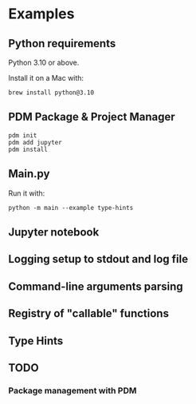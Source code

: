 # Examples

## Python requirements

Python 3.10 or above.

Install it on a Mac with:

```shell
brew install python@3.10
```

## PDM Package & Project Manager

```shell
pdm init
pdm add jupyter
pdm install
```

## Main.py

Run it with:
```shell
python -m main --example type-hints
```

## Jupyter notebook

## Logging setup to stdout and log file

## Command-line arguments parsing

## Registry of "callable" functions

## Type Hints

## TODO

### Package management with PDM
### 